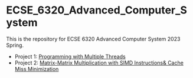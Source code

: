 # ECSE_6320_Advanced_Computer_System
This is the repository for ECSE 6320 Advanced Computer System 2023 Spring.

* Project 1: [Programming with Multiple Threads](./project1)
* Project 2: [Matrix-Matrix Multiplication with SIMD Instructions& Cache Miss Minimization](./project2)